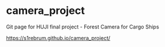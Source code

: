 # camera_project
Git page for HUJI final project - Forest Camera for Cargo Ships 

https://s1rebrum.github.io/camera_project/
